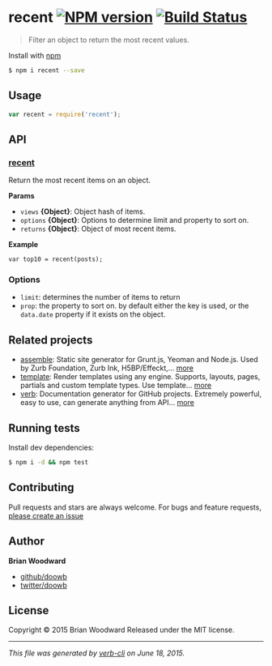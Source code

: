 # recent [![NPM version](https://badge.fury.io/js/recent.svg)](http://badge.fury.io/js/recent)  [![Build Status](https://travis-ci.org/doowb/recent.svg)](https://travis-ci.org/doowb/recent)

> Filter an object to return the most recent values.

Install with [npm](https://www.npmjs.com/)

```sh
$ npm i recent --save
```

## Usage

```js
var recent = require('recent');
```

## API

<!-- add a path or glob pattern for files with code comments to use for docs  -->

### [recent](index.js#L25)

Return the most recent items on an object.

**Params**

* `views` **{Object}**: Object hash of items.
* `options` **{Object}**: Options to determine limit and property to sort on.
* `returns` **{Object}**: Object of most recent items.

**Example**

```
var top10 = recent(posts);
```

### Options

* `limit`: determines the number of items to return
* `prop`: the property to sort on. by default either the key is used, or the `data.date` property if it exists on the object.

## Related projects

<!-- add an array of related projects, then un-escape the helper -->

* [assemble](http://assemble.io): Static site generator for Grunt.js, Yeoman and Node.js. Used by Zurb Foundation, Zurb Ink, H5BP/Effeckt,… [more](http://assemble.io)
* [template](https://github.com/jonschlinkert/template): Render templates using any engine. Supports, layouts, pages, partials and custom template types. Use template… [more](https://github.com/jonschlinkert/template)
* [verb](https://github.com/assemble/verb): Documentation generator for GitHub projects. Extremely powerful, easy to use, can generate anything from API… [more](https://github.com/assemble/verb)

## Running tests

Install dev dependencies:

```sh
$ npm i -d && npm test
```

## Contributing

Pull requests and stars are always welcome. For bugs and feature requests, [please create an issue](https://github.com/doowb/recent/issues/new)

## Author

**Brian Woodward**

+ [github/doowb](https://github.com/doowb)
+ [twitter/doowb](http://twitter.com/doowb)

## License

Copyright © 2015 Brian Woodward
Released under the MIT license.

***

_This file was generated by [verb-cli](https://github.com/assemble/verb-cli) on June 18, 2015._